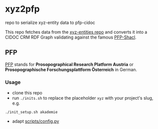 # xyz2pfp
repo to serialize xyz-entity data to pfp-cidoc

This repo fetches data from the [xyz-entities repo](https://github.com/xyz-project/xyz-entities) and converts it into a CIDOC CRM RDF Graph validating against the famous [PFP-Shacl](https://pfp-schema.acdh.oeaw.ac.at/shacl/shacl.ttl).

## PFP
[PFP](https://www.oeaw.ac.at/acdh/research/dh-research-infrastructure/activities/modelling-humanities-data/pfp-prosopographical-research-platform-austria) stands for **Prosopographical Research Platform Austria** or **Prosopographische Forschungsplattform Österreich** in German.


### Usage

* clone this repo
* run `./inits.sh` to replace the placeholder `xyz` with your project's slug, e.g. 

```shell
./init_setup.sh akademie
```
* adapt [scripts/config.py](scripts/config.py)